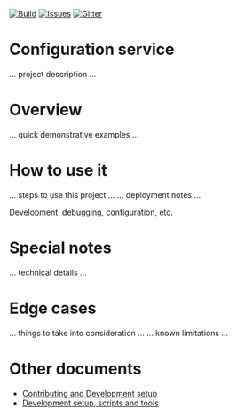 [![Build][build-badge]][build-url]
[![Issues][issues-badge]][issues-url]
[![Gitter][gitter-badge]][gitter-url]

Configuration service
=====================

... project description ...

Overview
========

... quick demonstrative examples ...

How to use it
=============

... steps to use this project ...
... deployment notes ...

[Development, debugging, configuration, etc.](DEVELOPMENT.md)

Special notes
=============

... technical details ...

Edge cases
==========

... things to take into consideration ...
... known limitations ...

Other documents
===============

* [Contributing and Development setup](CONTRIBUTING.md)
* [Development setup, scripts and tools](DEVELOPMENT.md)

[build-badge]: https://img.shields.io/travis/Azure/pcs-ui-config-dotnet.svg
[build-url]: https://travis-ci.org/Azure/pcs-ui-config-dotnet
[issues-badge]: https://img.shields.io/github/issues/azure/pcs-ui-config-dotnet.svg
[issues-url]: https://github.com/azure/pcs-ui-config-dotnet/issues
[gitter-badge]: https://img.shields.io/gitter/room/azure/iot-pcs.js.svg
[gitter-url]: https://gitter.im/azure/iot-pcs
